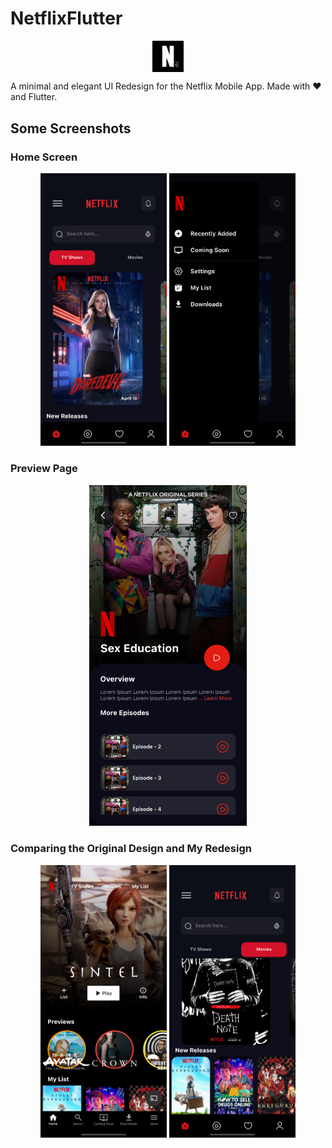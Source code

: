 # NetflixFlutter

<p align = "center">
<img src="https://github.com/don2dusk/Netflix-Flutter/blob/main/assets/icons/AppIcon.png" width="10%" height="10%" align="center">
</p>

A minimal and elegant UI Redesign for the Netflix Mobile App. Made with ❤️ and Flutter.

## Some Screenshots
### Home Screen
<p align = "center">
<img src = "https://github.com/don2dusk/Netflix-Flutter/blob/updated_mobile/assets/ss/Simulator%20Screen%20Shot%20-%20iPhone%2013%20Pro%20Max%20-%202023-01-02%20at%2018.47.24.png" width = "40%" height = "40%">
<img src = "https://github.com/don2dusk/Netflix-Flutter/blob/updated_mobile/assets/ss/Simulator%20Screen%20Shot%20-%20iPhone%2013%20Pro%20Max%20-%202023-01-02%20at%2018.47.42.png" width = "40%" height = "40%">
</p>

### Preview Page
<p align = "center">
<img src = "https://github.com/don2dusk/Netflix-Flutter/blob/updated_mobile/assets/ss/Simulator%20Screen%20Shot%20-%20iPhone%2013%20Pro%20Max%20-%202023-01-02%20at%2018.50.18.png" width = "50%" height = "50%">
</p>

### Comparing the Original Design and My Redesign
<p align = "center">
<img src = "https://github.com/don2dusk/Netflix-Flutter/blob/updated_mobile/assets/ss/Simulator%20Screen%20Shot%20-%20iPhone%2013%20Pro%20Max%20-%202023-01-02%20at%2018.58.20.png" width = "40%" height = "40%">
<img src = "https://github.com/don2dusk/Netflix-Flutter/blob/updated_mobile/assets/ss/Simulator%20Screen%20Shot%20-%20iPhone%2013%20Pro%20Max%20-%202023-01-02%20at%2018.49.55.png" width = "40%" height = "40%">
</p>
